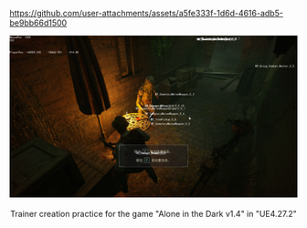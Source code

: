 https://github.com/user-attachments/assets/a5fe333f-1d6d-4616-adb5-be9bb66d1500

<div align="center">
  <img src="assets/images/demo.png" alt="" width="600px">
</div>

<br />

<div align="center">Trainer creation practice for the game "Alone in the Dark v1.4" in "UE4.27.2"</div>
